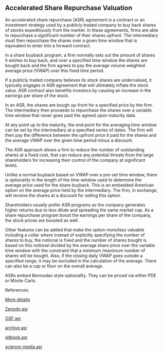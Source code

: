 ## Accelerated Share Repurchase Valuation

An accelerated share repurchase (ASR) agreement is a contract or an investment strategy used by a publicly traded company to buy back shares of stocks expeditiously from the market. In these agreements, firms are able to repurchase a significant number of their shares upfront. The intermediary must then repurchase the shares over a given time window that is equivalent to enter into a forward contract. 

In a share buyback program, a firm normally sets out the amount of shares it wishes to buy back, and over a specified time window the shares are bought back and the firm agrees to pay the average volume weighted average price (VWAP) over this fixed time period. 

If a publicly traded company believes its stock shares are undervalued, it typically engages in ASR agreement that will ultimately inflate the stock value. ASR contract also benefits investors by causing an increase in the earnings per share of the stock.

In an ASR, the shares are bough up-front for a specified price by the firm. The intermediary then proceeds to repurchase the shares over a variable time window that never goes past the agreed upon maturity date. 

At any point up to the maturity, the end point for the averaging time window can be set by the intermediary at a specified series of dates. The firm will then pay the difference between the upfront price it paid for the shares and the average VWAP over the given time period minus a discount. 

The ASR approach allows a firm to reduce the number of outstanding shares at a fixed cost, that can reduce any potential threats from the large shareholders for increasing their control of the company at significant levels.

Unlike a normal buyback based on VWAP over a pre-set time window, there is optionality in the length of the time window used to determine the average price used for the share buyback. This is an embedded American option on the average price held by the intermediary. The firm, in exchange, will receive the shares at a discount for selling this option. 

Shareholders usually prefer ASR programs as the company generates higher returns due to less dilute and spreading the same market cap. As a share repurchase program boost the earnings per share of the company, the stock prices are boosted as well.

Other features can be added that make the option more/less valuable including a collar where instead of explicitly specifying the number of shares to buy, the notional is fixed and the number of shares bought is based on this notional divided by the average share price over the variable time window with the constraint that a minimum /maximum number of shares will be bought. Also, if the closing daily VWAP goes outside a specified range, it may be excluded in the calculation of the average. There can also be a cap or floor on the overall average.

ASRs embed Bermudan style optionality. They can be priced via either PDE or Monte Carlo.




References:
   
[More details](./EqAsr-21.pdf)   
   
[Zenodo asr](https://zenodo.org/record/6480292#.YpPIRMPMKUk)
   
[OSF asr](https://osf.io/vbhpd/download)

[archive asr](https://ia903407.us.archive.org/30/items/eq-asr-21/EqAsr-archive.pdf)  

[gitbook asr](https://davidlee1203.gitbook.io/pricing-accelerated-share-repurchase/)

[science-media asr](https://science-media.org/userfiles/1020/presentations/1020_presentation_518.pdf)